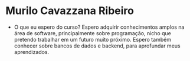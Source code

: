 # Murilo Cavazzana Ribeiro 

- O que eu espero do curso?
    Espero adquirir conhecimentos amplos na área de software, principalmente sobre programação,
    nicho que pretendo trabalhar em um futuro muito próximo. Espero também conhecer sobre bancos
    de dados e backend, para aprofundar meus aprendizados.